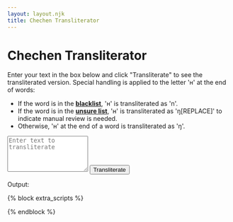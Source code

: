 ```yaml
---
layout: layout.njk
title: Chechen Transliterator
---
```


<h1>Chechen Transliterator</h1>
<p>Enter your text in the box below and click "Transliterate" to see the transliterated version. Special handling is applied to the letter 'н' at the end of words:</p>
<ul>
  <li>If the word is in the <strong><a href="https://github.com/chechen-language/ce-translit/blob/main/translit.ts">blacklist</a></strong>, 'н' is transliterated as 'n'.</li>
  <li>If the word is in the <strong><a href="https://github.com/chechen-language/ce-translit/blob/main/translit.ts">unsure list</a></strong>, 'н' is transliterated as 'ŋ[REPLACE]' to indicate manual review is needed.</li>
  <li>Otherwise, 'н' at the end of a word is transliterated as 'ŋ'.</li>
</ul>
<textarea
  id="transliteration-input"
  placeholder="Enter text to transliterate"
  class="form-control my-3"
  rows="5"
></textarea>
<button id="transliterate-button" class="btn btn-primary">Transliterate</button>
<p class="mt-3">Output: <span id="transliteration-output" class="font-weight-bold"></span></p>

{% block extra_scripts %}
<script type="module" src="/assets/repositories/chechen-transliterator/main.js"></script>
{% endblock %}